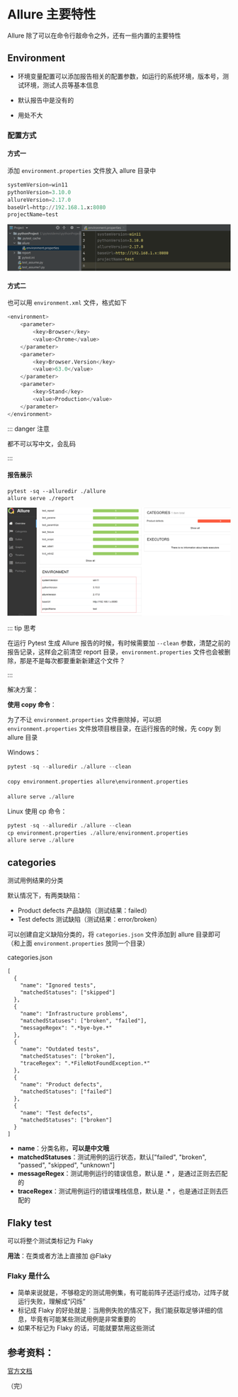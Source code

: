 # Allure 主要特性

Allure 除了可以在命令行敲命令之外，还有一些内置的主要特性

## Environment

+ 环境变量配置可以添加报告相关的配置参数，如运行的系统环境，版本号，测试环境，测试人员等基本信息

+ 默认报告中是没有的
+ 用处不大

### 配置方式

#### 方式一

添加 `environment.properties` 文件放入 allure 目录中

```python
systemVersion=win11
pythonVersion=3.10.0
allureVersion=2.17.0
baseUrl=http://192.168.1.x:8080
projectName=test
```

![pytest](images/44.png)

#### 方式二

也可以用 `environment.xml` 文件，格式如下

```python
<environment>
    <parameter>
        <key>Browser</key>
        <value>Chrome</value>
    </parameter>
    <parameter>
        <key>Browser.Version</key>
        <value>63.0</value>
    </parameter>
    <parameter>
        <key>Stand</key>
        <value>Production</value>
    </parameter>
</environment>
```

::: danger 注意

都不可以写中文，会乱码

:::

#### 报告展示

```
pytest -sq --alluredir ./allure
allure serve ./report
```

![pytest](images/45.png)

::: tip 思考

在运行 Pytest 生成 Allure 报告的时候，有时候需要加 `--clean` 参数，清楚之前的报告记录，这样会之前清空 report 目录，`environment.properties` 文件也会被删除，那是不是每次都要重新新建这个文件？

:::

解决方案：

**使用 copy 命令**：

为了不让 `environment.properties` 文件删除掉，可以把 `environment.properties` 文件放项目根目录，在运行报告的时候，先 copy 到 allure 目录

Windows：

```python
pytest -sq --alluredir ./allure --clean

copy environment.properties allure\environment.properties

allure serve ./allure
```

Linux 使用 cp 命令：

```python
pytest -sq --alluredir ./allure --clean
cp environment.properties ./allure/environment.properties
allure serve ./allure
```

## categories

测试用例结果的分类

默认情况下，有两类缺陷：

+ Product defects 产品缺陷（测试结果：failed）
+ Test defects 测试缺陷（测试结果：error/broken）

可以创建自定义缺陷分类的，将 `categories.json` 文件添加到 allure 目录即可（和上面 `environment.properties` 放同一个目录）

categories.json

```
[
  {
    "name": "Ignored tests", 
    "matchedStatuses": ["skipped"] 
  },
  {
    "name": "Infrastructure problems",
    "matchedStatuses": ["broken", "failed"],
    "messageRegex": ".*bye-bye.*" 
  },
  {
    "name": "Outdated tests",
    "matchedStatuses": ["broken"],
    "traceRegex": ".*FileNotFoundException.*" 
  },
  {
    "name": "Product defects",
    "matchedStatuses": ["failed"]
  },
  {
    "name": "Test defects",
    "matchedStatuses": ["broken"]
  }
]
```

- **name**：分类名称，**可以是中文哦**
- **matchedStatuses**：测试用例的运行状态，默认["failed", "broken", "passed", "skipped", "unknown"]
- **messageRegex**：测试用例运行的错误信息，默认是 .* ，是通过正则去匹配的
- **traceRegex**：测试用例运行的错误堆栈信息，默认是 .* ，也是通过正则去匹配的

## Flaky test

可以将整个测试类标记为 Flaky

**用法**：在类或者方法上直接加 @Flaky 

### Flaky 是什么

- 简单来说就是，不够稳定的测试用例集，有可能前阵子还运行成功，过阵子就运行失败，理解成“闪烁”
- 标记成 Flaky 的好处就是：当用例失败的情况下，我们能获取足够详细的信息，毕竟有可能某些测试用例是非常重要的
- 如果不标记为 Flaky 的话，可能就要禁用这些测试

## 参考资料：

[官方文档](https://docs.qameta.io/allure/#_features)

（完）